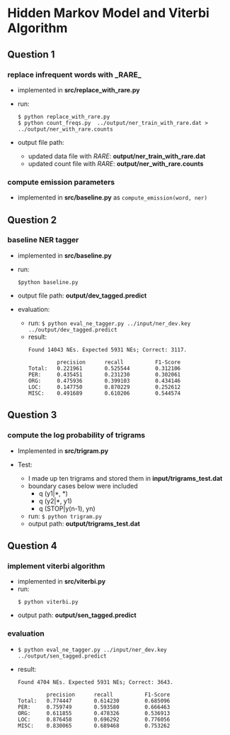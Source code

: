 # Hidden Markov Model and Viterbi Algorithm

## Question 1

### replace infrequent words with \_RARE\_

* implemented in __src/replace_with_rare.py__

* run: 
    ```
    $ python replace_with_rare.py
    $ python count_freqs.py  ../output/ner_train_with_rare.dat >  ../output/ner_with_rare.counts
    ```
    
* output file path: 
    * updated data file with _RARE_: __output/ner_train_with_rare.dat__
    * updated count file with _RARE_: __output/ner_with_rare.counts__


### compute emission parameters

* implemented in __src/baseline.py__ as ```compute_emission(word, ner)```
    
## Question 2

### baseline NER tagger

* implemented in __src/baseline.py__

* run: 
   ```
   $python baseline.py
   ```

* output file path: __output/dev_tagged.predict__

* evaluation:
    * run: ```$ python eval_ne_tagger.py ../input/ner_dev.key  ../output/dev_tagged.predict``` 
    * result: 
        ```
        Found 14043 NEs. Expected 5931 NEs; Correct: 3117.
        
                 precision      recall          F1-Score
        Total:   0.221961       0.525544        0.312106
        PER:     0.435451       0.231230        0.302061
        ORG:     0.475936       0.399103        0.434146
        LOC:     0.147750       0.870229        0.252612
        MISC:    0.491689       0.610206        0.544574

        ```

## Question 3

### compute the log probability of trigrams

* Implemented in __src/trigram.py__

* Test: 

    * I made up ten trigrams and stored them in __input/trigrams_test.dat__
    * boundary cases below were included 
        * q (y1|*, *)
        * q (y2|*, y1)
        * q (STOP|y(n-1), yn)
    * run: ```$ python trigram.py```
    * output path: __output/trigrams_test.dat__

## Question 4 

### implement viterbi algorithm 

* implemented in __src/viterbi.py__
* run: 
    ```
    $ python viterbi.py
    ```
* output path: __output/sen_tagged.predict__

### evaluation 

* ```$ python eval_ne_tagger.py ../input/ner_dev.key  ../output/sen_tagged.predict``` 

* result: 
    ```
    Found 4704 NEs. Expected 5931 NEs; Correct: 3643.
    
             precision      recall          F1-Score
    Total:   0.774447       0.614230        0.685096
    PER:     0.759749       0.593580        0.666463
    ORG:     0.611855       0.478326        0.536913
    LOC:     0.876458       0.696292        0.776056
    MISC:    0.830065       0.689468        0.753262
    
    ```

